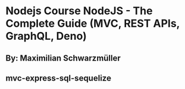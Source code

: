 # Nodejs Course NodeJS - The Complete Guide (MVC, REST APIs, GraphQL, Deno)

## By: Maximilian Schwarzmüller

## mvc-express-sql-sequelize
